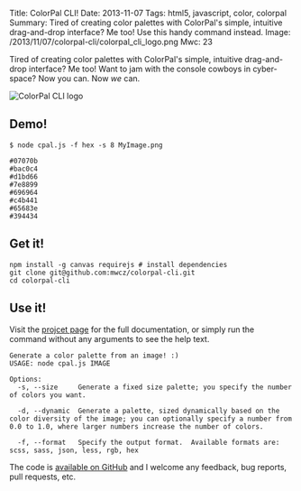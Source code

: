 Title: ColorPal CLI!
Date: 2013-11-07
Tags: html5, javascript, color, colorpal
Summary: Tired of creating color palettes with ColorPal's simple, intuitive drag-and-drop interface?  Me too!  Use this handy command instead.
Image: /2013/11/07/colorpal-cli/colorpal_cli_logo.png
Mwc: 23

Tired of creating color palettes with ColorPal's simple, intuitive
drag-and-drop interface?  Me too!  Want to jam with the console cowboys in
cyber-space?  Now you can.  Now *we* can.

![ColorPal CLI logo]({attach}colorpal_cli_logo.png "ColorPal CLI logo")

## Demo!

    $ node cpal.js -f hex -s 8 MyImage.png

    #07070b
    #bac0c4
    #d1bd66
    #7e8899
    #696964
    #c4b441
    #65683e
    #394434

## Get it!

    npm install -g canvas requirejs # install dependencies
    git clone git@github.com:mwcz/colorpal-cli.git
    cd colorpal-cli

## Use it!

Visit the [projcet page][1] for the full documentation, or simply run the
command without any arguments to see the help text.

    Generate a color palette from an image! :)
    USAGE: node cpal.js IMAGE

    Options:
      -s, --size     Generate a fixed size palette; you specify the number of colors you want.

      -d, --dynamic  Generate a palette, sized dynamically based on the color diversity of the image; you can optionally specify a number from 0.0 to 1.0, where larger numbers increase the number of colors.

      -f, --format   Specify the output format.  Available formats are: scss, sass, json, less, rgb, hex

The code is [available on GitHub][2] and I welcome any feedback, bug reports,
pull requests, etc.

[1]: /projects/colorpal-cli "ColorPal CLI project page"
[2]: https://github.com/mwcz/colorpal-cli "ColorPal CLI code repository"
